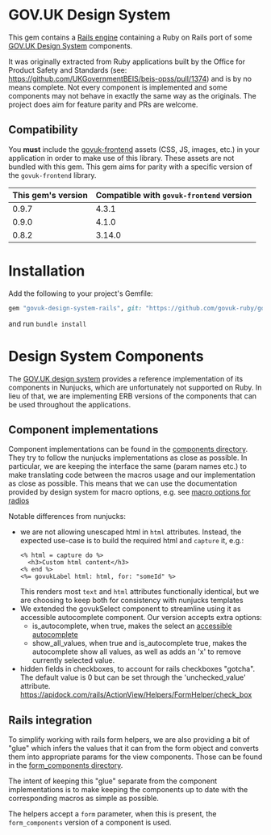 # GOV.UK Design System

This gem contains a [Rails engine](https://guides.rubyonrails.org/engines.html) containing a Ruby on Rails port of some [GOV.UK Design System](https://design-system.service.gov.uk/) components.

It was originally extracted from Ruby applications built by the Office for Product Safety and Standards (see: https://github.com/UKGovernmentBEIS/beis-opss/pull/1374) and is by no means complete. Not every component is implemented and some components may not behave in exactly the same way as the originals. The project does aim for feature parity and PRs are welcome.

## Compatibility

You **must** include the [govuk-frontend](https://github.com/alphagov/govuk-frontend/) assets (CSS, JS, images, etc.) in your application in order to make use of this library. These assets are not bundled with this gem. This gem aims for parity with a specific version of the `govuk-frontend` library.

| This gem's version | Compatible with `govuk-frontend` version |
|--------------------| --- |
| 0.9.7              | 4.3.1 |
| 0.9.0              | 4.1.0 |
| 0.8.2              | 3.14.0 |

# Installation

Add the following to your project's Gemfile:

```ruby
gem "govuk-design-system-rails", git: "https://github.com/govuk-ruby/govuk-design-system-rails", tag: "0.9.8"
```
and run `bundle install`

# Design System Components

The [GOV.UK design system](https://design-system.service.gov.uk) provides a reference implementation of its components in Nunjucks, which are unfortunately not supported on Ruby. In lieu of that, we are implementing
ERB versions of the components that can be used throughout the applications.

## Component implementations

Component implementations can be found in the [components directory](app/views/components). They try to follow the
nunjucks implementations as close as possible. In particular, we are keeping the interface the same (param names etc.)
to make translating code between the macros usage and our implementation as close as possible.
This means that we can use the documentation provided by design system for macro options,
e.g. see [macro options for radios](https://design-system.service.gov.uk/components/radios/#options-example-default)

Notable differences from nunjucks:
- we are not allowing unescaped html in `html` attributes. Instead, the expected use-case is to build the required html
    and `capture` it, e.g.:
    ```erb
    <% html = capture do %>
      <h3>Custom html content</h3>
    <% end %>
    <%= govukLabel html: html, for: "someId" %>
    ```
    This renders most `text` and `html` attributes functionally identical, but we are choosing to keep both for consistency
    with nunjucks templates
- We extended the govukSelect component to streamline using it as accessible autocomplete component.
    Our version accepts extra options:
    - is_autocomplete, when true, makes the select an
    [accessible autocomplete](https://github.com/alphagov/accessible-autocomplete)
    - show_all_values, when true and is_autocomplete true, makes the autocomplete show all values,
    as well as adds an 'x' to remove currently selected value.
- hidden fields in checkboxes, to account for rails checkboxes "gotcha". The default value is 0 but can be set through the 'unchecked_value' attribute.
  https://apidock.com/rails/ActionView/Helpers/FormHelper/check_box

## Rails integration

To simplify working with rails form helpers, we are also providing a bit of "glue" which infers the values that it
can from the form object and converts them into appropriate params for the view components. Those can be found
in the [form_components directory](app/views/form_components).

The intent of keeping this "glue" separate from the component implementations is to make keeping the components up to
date with the corresponding macros as simple as possible.

The helpers accept a `form` parameter, when this is present, the `form_components` version of a component is used.
